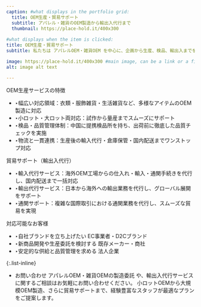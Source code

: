 ```yaml
---
caption: #what displays in the portfolio grid:
  title: OEM生産・貿易サポート
  subtitle: アパレル・雑貨のOEM製造から輸出入代行まで
  thumbnail: https://place-hold.it/400x300
  
#what displays when the item is clicked:
title: OEM生産・貿易サポート
subtitle: 私たちは アパレルOEM・雑貨OEM を中心に、企画から生産、検品、輸出入までを一貫してサポートするサービスを提供しています。小ロット対応から大規模生産まで柔軟に対応可能。ブランド立ち上げを目指すEC事業者様から、安定した供給を求める法人企業様まで、幅広いニーズに応える OEM製造・貿易サポート が私たちの強みです。

image: https://place-hold.it/400x300 #main image, can be a link or a file in assets/img/portfolio
alt: image alt text

---
```

OEM生産サービスの特徴
 - ‣幅広い対応領域：衣類・服飾雑貨・生活雑貨など、多様なアイテムのOEM製造に対応
 - ‣小ロット・大ロット両対応：試作から量産までスムーズにサポート
 - ‣検品・品質管理体制：中国に提携検品所を持ち、出荷前に徹底した品質チェックを実施
 - ‣物流と一貫連携：生産後の輸入代行・倉庫保管・国内配送までワンストップ対応

貿易サポート（輸出入代行）
 - ‣輸入代行サービス：海外OEM工場からの仕入れ・輸入・通関手続きを代行し、国内配送まで一括対応
 - ‣輸出代行サービス：日本から海外への輸出業務を代行し、グローバル展開をサポート
 - ‣通関サポート：複雑な国際取引における通関業務を代行し、スムーズな貿易を実現

対応可能なお客様
 - ‣自社ブランドを立ち上げたい EC事業者・D2Cブランド
 - ‣新商品開発や生産委託を検討する 既存メーカー・商社
 - ‣安定的な供給と品質管理を求める 法人企業

{:.list-inline} 
 - お問い合わせ
アパレルOEM・雑貨OEMの製造委託 や、輸出入代行サービス に関するご相談はお気軽にお問い合わせください。
小ロットOEMから大規模OEM製造、さらに貿易サポートまで、経験豊富なスタッフが最適なプランをご提案します。

